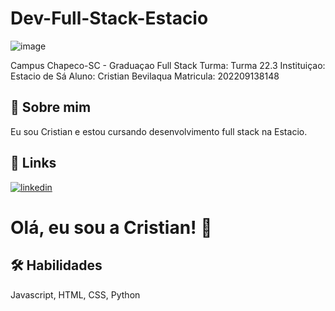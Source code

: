 # Dev-Full-Stack-Estacio

![image](https://user-images.githubusercontent.com/104402733/190884763-56a3f373-8101-49fc-b21c-965b8ea30e36.png)

Campus Chapeco-SC - Graduaçao Full Stack
Turma: Turma 22.3 
Instituiçao: Estacio de Sá
Aluno: Cristian Bevilaqua
Matricula: 202209138148

## 🚀 Sobre mim
Eu sou Cristian e estou cursando desenvolvimento full stack na Estacio.


## 🔗 Links
[![linkedin](https://img.shields.io/badge/linkedin-0A66C2?style=for-the-badge&logo=linkedin&logoColor=white)](https://www.linkedin.com/in/cristian-bevilaqua-6506ba217/)


# Olá, eu sou a Cristian! 👋


## 🛠 Habilidades
Javascript, HTML, CSS, Python
